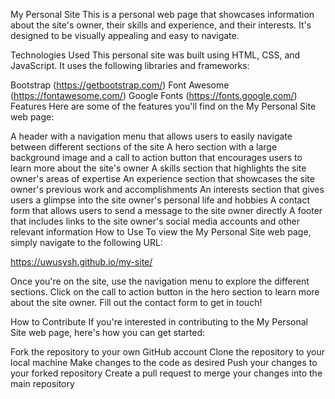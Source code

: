 My Personal Site
This is a personal web page that showcases information about the site's owner, their skills and experience, and their interests. It's designed to be visually appealing and easy to navigate.

Technologies Used
This personal site was built using HTML, CSS, and JavaScript. It uses the following libraries and frameworks:

Bootstrap (https://getbootstrap.com/)
Font Awesome (https://fontawesome.com/)
Google Fonts (https://fonts.google.com/)
Features
Here are some of the features you'll find on the My Personal Site web page:

A header with a navigation menu that allows users to easily navigate between different sections of the site
A hero section with a large background image and a call to action button that encourages users to learn more about the site's owner
A skills section that highlights the site owner's areas of expertise
An experience section that showcases the site owner's previous work and accomplishments
An interests section that gives users a glimpse into the site owner's personal life and hobbies
A contact form that allows users to send a message to the site owner directly
A footer that includes links to the site owner's social media accounts and other relevant information
How to Use
To view the My Personal Site web page, simply navigate to the following URL:

https://uwusysh.github.io/my-site/

Once you're on the site, use the navigation menu to explore the different sections. Click on the call to action button in the hero section to learn more about the site owner. Fill out the contact form to get in touch!

How to Contribute
If you're interested in contributing to the My Personal Site web page, here's how you can get started:

Fork the repository to your own GitHub account
Clone the repository to your local machine
Make changes to the code as desired
Push your changes to your forked repository
Create a pull request to merge your changes into the main repository
